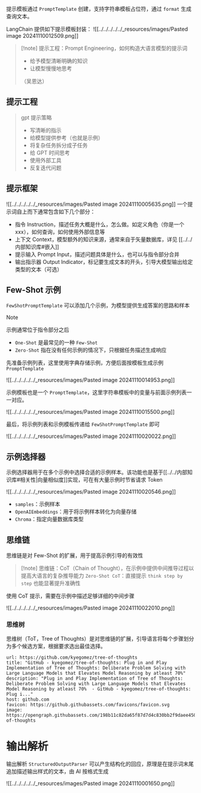 

提示模板通过 `PromptTemplate` 创建，支持字符串模板占位符，通过 `format` 生成查询文本。

LangChain 提供如下提示模板封装：
![[../../../../../_resources/images/Pasted image 20241110012509.png]]
> [!note] 提示工程：Prompt Engineering，如何构造大语言模型的提示词
> - 给予模型清晰明确的知识
> - 让模型慢慢地思考
> 
> （吴恩达）
## 提示工程

> gpt 提示策略
> - 写清晰的指示
> - 给模型提供参考（也就是示例）
> - 将复杂任务拆分成子任务
> - 给 GPT 时间思考
> - 使用外部工具
> - 反复迭代问题
## 提示框架

![[../../../../../_resources/images/Pasted image 20241110005635.png]]
一个提示词自上而下通常包含如下几个部分：
- 指令 Instruction，描述任务大概是什么，怎么做。如定义角色（你是一个 xxx），如何查询，如何使用外部信息等
- 上下文 Context，模型额外的知识来源，通常来自于矢量数据库，详见 [[../../内部知识库#嵌入]]
- 提示输入 Prompt Input，描述问题具体是什么，也可以与指令部分合并
- 输出指示器 Output Indicator，标记要生成文本的开头，引导大模型输出给定类型的文本（可选）
## Few-Shot 示例

`FewShotPromptTemplate` 可以添加几个示例，为模型提供生成答案的思路和样本

> [!note] 
> 示例通常位于指令部分之后
> - `One-Shot` 是最常见的一种 `Few-Shot`
> - `Zero-Shot` 指在没有任何示例的情况下，只根据任务描述生成响应

先准备示例列表，这里使用字典存储示例，方便后面按模板生成示例 `PromptTemplate`

![[../../../../../_resources/images/Pasted image 20241110014953.png]]

示例模板也是一个 `PromptTemplate`，这里字符串模板中的变量与前面示例列表一一对应。

![[../../../../../_resources/images/Pasted image 20241110015500.png]]

最后，将示例列表和示例模板传递给 `FewShotPromptTemplate` 即可

![[../../../../../_resources/images/Pasted image 20241110020022.png]]
## 示例选择器

示例选择器用于在多个示例中选择合适的示例样本。该功能也是基于[[../../内部知识库#相关性|向量相似度]]实现，可在有大量示例时节省请求 Token

![[../../../../../_resources/images/Pasted image 20241110020546.png]]
- `samples`：示例样本
- `OpenAIEmbeddings`：用于将示例样本转化为向量存储
- `Chroma`：指定向量数据库类型
## 思维链

思维链是对 Few-Shot 的扩展，用于提高示例引导的有效性

> [!note] 思维链：CoT（Chain of Thought），在示例中提供中间推导过程以提高大语言的复杂推导能力
> `Zero-Shot CoT`：直接提示 `think step by step` 也能显著提升准确性

使用 CoT 提示，需要在示例中描述足够详细的中间步骤

![[../../../../../_resources/images/Pasted image 20241110022010.png]]
### 思维树

思维树（ToT，Tree of Thoughts）是对思维链的扩展，引导语言将每个步骤划分为多个候选方案，根据要求选出最佳选择。

```cardlink
url: https://github.com/kyegomez/tree-of-thoughts
title: "GitHub - kyegomez/tree-of-thoughts: Plug in and Play Implementation of Tree of Thoughts: Deliberate Problem Solving with Large Language Models that Elevates Model Reasoning by atleast 70%"
description: "Plug in and Play Implementation of Tree of Thoughts: Deliberate Problem Solving with Large Language Models that Elevates Model Reasoning by atleast 70%  - GitHub - kyegomez/tree-of-thoughts: Plug i..."
host: github.com
favicon: https://github.githubassets.com/favicons/favicon.svg
image: https://opengraph.githubassets.com/198b11c82da65f87d7d4c830bb2f9daee4506e5b46bcd953322e0bcf59a75557/kyegomez/tree-of-thoughts
```
# 输出解析

输出解析 `StructuredOutputParser` 可以产生结构化的回应，原理是在提示词末尾追加描述输出样式的文本，由 AI 按格式生成

![[../../../../../_resources/images/Pasted image 20241110001650.png]]
